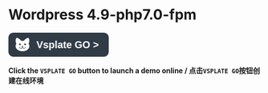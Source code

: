 # Wordpress 4.9-php7.0-fpm

<a href="https://www.vsplate.com/?docker-compose=https://github.com/vsplate/dcenvs/wordpress/4.9-php7.0-fpm"><img alt="VSPLATE GO" src="https://raw.githubusercontent.com/vsplate/images/master/vsgo_btn.png" width="200px"></a>

**Click the `VSPLATE GO` button to launch a demo online / 点击`VSPLATE GO`按钮创建在线环境**